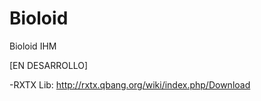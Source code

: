 Bioloid
=======

Bioloid IHM

[EN DESARROLLO]

-RXTX Lib: http://rxtx.qbang.org/wiki/index.php/Download
